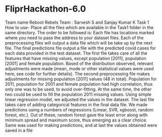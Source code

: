 # FliprHackathon-6.0
Team name Reboot Rebels
Team : Sarvesh S and Sanjay Kumar K
Task 1
How to use- Place all the files which are available in the Task1 folder in the same directory. The order to be followed is:
Each file has locations marked where you need to pass the address to your dataset files. Each of the preprocessing files will output a data file which will be take up by the next file. The final predictions file output a file with the predicted covid cases for each data provided in the test dataset.
The first file takes care of all the features that have missing values, except population [2011], population [2001] and female population. Based of the distribution observed, relevant adjustments were made (mean, mode or other statistical values were used here, see code for further details).
The second preprocessing file makes adjustments for missing population [2011] values (48 in total). Population for 2011, population for 2001 and female population had high correlation, thus only one was to be used, to avoid over-fitting. At the same time, the other two could be used to fill the population 2011 missing values. Using simple linear regression model, we adjusted the values in the dataset.
The last file takes care of adding categorical features in the final data file. We made predictions using a numbers of regressions (Linear, SVR, xgboost, random forest, etc.). Out of these, random forest gave the least error along with minimum spread and maximum score, thus emerging as a clear choice. Same was used for making predictions, and at last the values obtained were saved in a file
